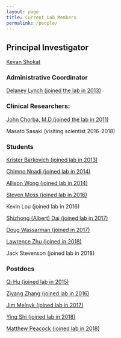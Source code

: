 ```yaml
---
layout: page
title: Current Lab Members
permalink: /people/
---
```


## Principal Investigator

<a href="{{ site.baseurl }}/publications"><span>Kevan Shokat</span></a>

### Administrative Coordinator

<a href="{{ site.baseurl }}/delaney"><span>Delaney Lynch (joined the lab in 2013)</span></a>


### Clinical Researchers:

<a href="{{ site.baseurl }}/chorba"><span>John Chorba, M.D.(joined the lab in 2011)</span></a>

Masato Sasaki (visiting scientist 2016-2018)


### Students

<a href="{{ site.baseurl }}/barkovich"><span>Krister Barkovich (joined lab in 2013)</span></a>

<a href="{{ site.baseurl }}/nnadi"><span>Chimno Nnadi (joined lab in 2014)</span></a>

<a href="{{ site.baseurl }}/wong"><span>Allison Wong (joined lab in 2014)</span></a>

<a href="{{ site.baseurl }}/moss"><span>Steven Moss (joined lab in 2016)</span></a>

Kevin Lou (joined lab in 2016)

<a href="{{ site.baseurl }}/shizhong"><span>Shizhong (Albert) Dai (joined lab in 2017)</span></a>

<a href="{{ site.baseurl }}/wassarman"><span>Doug Wassarman (joined in 2017)</span></a>

<a href="{{ site.baseurl }}/zhu"><span>Lawrence Zhu (joined in 2018)</span></a>

Jack Stevenson (joined lab in 2018)

### Postdocs

<a href="{{ site.baseurl }}/hu"><span>Qi Hu (joined lab in 2015)</span></a>

<a href="{{ site.baseurl }}/zhang"><span>Ziyang Zhang (joined lab in 2016)</span></a>

<a href="{{ site.baseurl }}/melnyk"><span>Jim Melnyk (joined lab in 2017)</span></a>

<a href="{{ site.baseurl }}/shi"><span>Ying Shi (joined lab in 2018)</span></a>

<a href="{{ site.baseurl }}/peacock"><span>Matthew Peacock (joined lab in 2018)</span></a>
